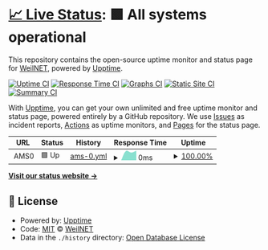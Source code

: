 # [📈 Live Status](https://uptime.weilnet.org): <!--live status--> **🟩 All systems operational**

This repository contains the open-source uptime monitor and status page for [WeilNET](https://uptime.weilnet.org), powered by [Upptime](https://github.com/upptime/upptime).

[![Uptime CI](https://github.com/WeilNET/upptime/workflows/Uptime%20CI/badge.svg)](https://github.com/WeilNET/upptime/actions?query=workflow%3A%22Uptime+CI%22)
[![Response Time CI](https://github.com/WeilNET/upptime/workflows/Response%20Time%20CI/badge.svg)](https://github.com/WeilNET/upptime/actions?query=workflow%3A%22Response+Time+CI%22)
[![Graphs CI](https://github.com/WeilNET/upptime/workflows/Graphs%20CI/badge.svg)](https://github.com/WeilNET/upptime/actions?query=workflow%3A%22Graphs+CI%22)
[![Static Site CI](https://github.com/WeilNET/upptime/workflows/Static%20Site%20CI/badge.svg)](https://github.com/WeilNET/upptime/actions?query=workflow%3A%22Static+Site+CI%22)
[![Summary CI](https://github.com/WeilNET/upptime/workflows/Summary%20CI/badge.svg)](https://github.com/WeilNET/upptime/actions?query=workflow%3A%22Summary+CI%22)

With [Upptime](https://upptime.js.org), you can get your own unlimited and free uptime monitor and status page, powered entirely by a GitHub repository. We use [Issues](https://github.com/WeilNET/upptime/issues) as incident reports, [Actions](https://github.com/WeilNET/upptime/actions) as uptime monitors, and [Pages](https://uptime.weilnet.org) for the status page.

<!--start: status pages-->
<!-- This summary is generated by Upptime (https://github.com/upptime/upptime) -->
<!-- Do not edit this manually, your changes will be overwritten -->
<!-- prettier-ignore -->
| URL | Status | History | Response Time | Uptime |
| --- | ------ | ------- | ------------- | ------ |
| <img alt="" src="https://icons.duckduckgo.com/ip3/null.ico" height="13"> AMS0 | 🟩 Up | [ams-0.yml](https://github.com/WeilNET/uptime/commits/HEAD/history/ams-0.yml) | <details><summary><img alt="Response time graph" src="./graphs/ams-0/response-time-week.png" height="20"> 0ms</summary><br><a href="https://status.weilnet.org/history/ams-0"><img alt="Response time 0" src="https://img.shields.io/endpoint?url=https%3A%2F%2Fraw.githubusercontent.com%2FWeilNET%2Fuptime%2FHEAD%2Fapi%2Fams-0%2Fresponse-time.json"></a><br><a href="https://status.weilnet.org/history/ams-0"><img alt="24-hour response time 0" src="https://img.shields.io/endpoint?url=https%3A%2F%2Fraw.githubusercontent.com%2FWeilNET%2Fuptime%2FHEAD%2Fapi%2Fams-0%2Fresponse-time-day.json"></a><br><a href="https://status.weilnet.org/history/ams-0"><img alt="7-day response time 0" src="https://img.shields.io/endpoint?url=https%3A%2F%2Fraw.githubusercontent.com%2FWeilNET%2Fuptime%2FHEAD%2Fapi%2Fams-0%2Fresponse-time-week.json"></a><br><a href="https://status.weilnet.org/history/ams-0"><img alt="30-day response time 0" src="https://img.shields.io/endpoint?url=https%3A%2F%2Fraw.githubusercontent.com%2FWeilNET%2Fuptime%2FHEAD%2Fapi%2Fams-0%2Fresponse-time-month.json"></a><br><a href="https://status.weilnet.org/history/ams-0"><img alt="1-year response time 0" src="https://img.shields.io/endpoint?url=https%3A%2F%2Fraw.githubusercontent.com%2FWeilNET%2Fuptime%2FHEAD%2Fapi%2Fams-0%2Fresponse-time-year.json"></a></details> | <details><summary><a href="https://status.weilnet.org/history/ams-0">100.00%</a></summary><a href="https://status.weilnet.org/history/ams-0"><img alt="All-time uptime 100.00%" src="https://img.shields.io/endpoint?url=https%3A%2F%2Fraw.githubusercontent.com%2FWeilNET%2Fuptime%2FHEAD%2Fapi%2Fams-0%2Fuptime.json"></a><br><a href="https://status.weilnet.org/history/ams-0"><img alt="24-hour uptime 100.00%" src="https://img.shields.io/endpoint?url=https%3A%2F%2Fraw.githubusercontent.com%2FWeilNET%2Fuptime%2FHEAD%2Fapi%2Fams-0%2Fuptime-day.json"></a><br><a href="https://status.weilnet.org/history/ams-0"><img alt="7-day uptime 100.00%" src="https://img.shields.io/endpoint?url=https%3A%2F%2Fraw.githubusercontent.com%2FWeilNET%2Fuptime%2FHEAD%2Fapi%2Fams-0%2Fuptime-week.json"></a><br><a href="https://status.weilnet.org/history/ams-0"><img alt="30-day uptime 100.00%" src="https://img.shields.io/endpoint?url=https%3A%2F%2Fraw.githubusercontent.com%2FWeilNET%2Fuptime%2FHEAD%2Fapi%2Fams-0%2Fuptime-month.json"></a><br><a href="https://status.weilnet.org/history/ams-0"><img alt="1-year uptime 100.00%" src="https://img.shields.io/endpoint?url=https%3A%2F%2Fraw.githubusercontent.com%2FWeilNET%2Fuptime%2FHEAD%2Fapi%2Fams-0%2Fuptime-year.json"></a></details>

<!--end: status pages-->

[**Visit our status website →**](https://uptime.weilnet.org)

## 📄 License

- Powered by: [Upptime](https://github.com/upptime/upptime)
- Code: [MIT](./LICENSE) © [WeilNET](https://uptime.weilnet.org)
- Data in the `./history` directory: [Open Database License](https://opendatacommons.org/licenses/odbl/1-0/)
